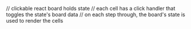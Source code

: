
// clickable react board holds state
// each cell has a click handler that toggles the state's board data
// on each step through, the board's state is used to render the cells
